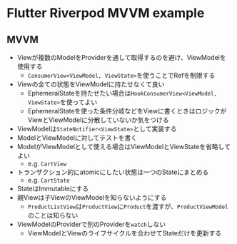 # Flutter Riverpod MVVM example

## MVVM

- Viewが複数のModelをProviderを通して取得するのを避け、ViewModelを使用する
  - `ConsumerView<ViewModel, ViewState>`を使うことでRefを制限する
- Viewの全ての状態をViewModelに持たせなくて良い
  - EphemeralStateを持たせたい場合は`HookConsumerView<ViewModel, ViewState>`を使ってよい
  - EphemeralStateを使った条件分岐などをViewに書くときはロジックがViewとViewModelに分散していないか気をつける
- ViewModelは`StateNotifier<ViewState>`として実装する
- ModelとViewModelに対してテストを書く
- ModelがViewModelとして使える場合はViewModelとViewStateを省略してよい
  - e.g. `CartView`
- トランザクション的にatomicにしたい状態は一つのStateにまとめる
  - e.g. `CartState`
- StateはImmutableにする
- 親Viewは子ViewのViewModelを知らないようにする
  - `ProductListView`は`ProductView`に`Product`を渡すが、`ProductViewModel`のことは知らない
- ViewModelのProviderで別のProviderを`watch`しない
  - ViewModelとViewのライフサイクルを合わせてStateだけを更新する